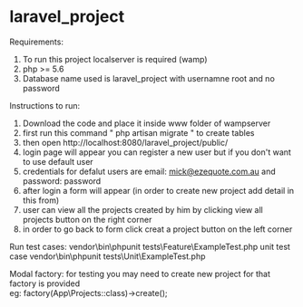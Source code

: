 # laravel_project

Requirements:
1) To run this project localserver is required (wamp)
2) php >= 5.6
3) Database name used is laravel_project with usernamne root and no password

Instructions to run:
1) Download the code and place it inside www folder of wampserver
2) first run this command " php artisan migrate " to create tables
3) then open http://localhost:8080/laravel_project/public/
4) login page will appear you can register a new user but if you don't want to use default user
5) credentials for defalut users are email: mick@ezequote.com.au and password: password
6) after login a form will appear (in order to create new project add detail in this from)
7) user can view all the projects created by him by clicking view all projects button on the right corner
8) in order to go back to form click creat a project button on the left corner

Run test cases:
vendor\bin\phpunit tests\Feature\ExampleTest.php
unit test case
vendor\bin\phpunit tests\Unit\ExampleTest.php

Modal factory: 
for testing you may need to create new project for that factory is provided 
<br/>
eg: factory(App\Projects::class)->create();
